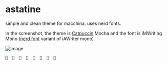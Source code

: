 # astatine
simple and clean theme for macchina. uses nerd fonts.

In the screenshot, the theme is [Catpuccin](https://github.com/catppuccin/palette) Mocha and the font is iMWriting Mono ([nerd font](https://www.nerdfonts.com/font-downloads) variant of iAWriter mono)

![image](https://github.com/espeon/astatine/assets/22222885/e290f724-3112-467b-ab7a-5982d23748a4)

```
              
```
